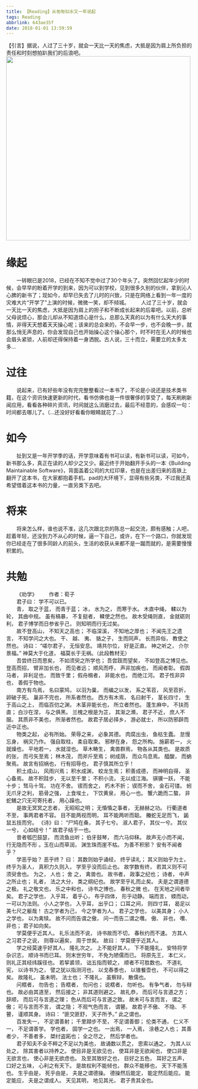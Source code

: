 ```yaml
---
title: 【Reading】从匆匆似水又一年说起
tags: Reading
abbrlink: 643ae35f
date: 2018-01-01 13:59:59
---
```

【引言】据说，人过了三十岁，就会一天比一天的焦虑，大抵是因为肩上所负担的责任和时刻想拍趴我们的后浪吧。
<img src="/img/2018-05-24-03.jpg" width="500"/>
<!-- more -->

# 缘起
&emsp;&emsp;一转眼已是2018，已经在不知不觉中过了30个年头了。突然回忆起年少的时候，会早早的盼着开学的到来，因为可以到学校，见到很多久别的伙伴，拿到沁人心脾的新书了；现如今，却早已失去了儿时的兴致，只是在网络上看到一年一度的灾难大片“开学了”上演的时候，微微一笑，却不倾城。
&emsp;&emsp;人过了三十岁，就会一天比一天的焦虑，大抵是因为肩上的担子和不断成长起来的后辈吧。以前，总听父母说烦心，那会儿却从不知道烦心是什么，总那么天真的以为有什么天大的事情，非得天天想着天天操心呢；该来的总会来的，不会早一步，也不会晚一步，就那么悄无声息的，你会发现自己也开始操心这个操心那个，时不时在无人的时候也会眉头紧锁，人前却还得保持着一身洒脱。古人说，三十而立，需要立的太多太多...

# 过往
&emsp;&emsp;说起来，已有好些年没有完完整整看过一本书了，不论是小说还是技术类书籍，在这个资讯快速更新的时代，看书仿佛也是一件很奢侈的享受了，每天刷刷新闻应用，看看各种碎片资讯，时间就这么消磨过去，最后不经意的，会感叹一句：时间都去哪儿了。（...还没好好看看你眼睛就花了...）

# 如今
&emsp;&emsp;扯到又是一年开学季的话，开学意味着有书可以读，有新书可以读，可如今，新书那么多，真正在读的人却少之又少。最近终于开始翻开手头的一本《Building Maintainable Software》，背面盖着公司的大红印章，也是在出差归来的高铁上翻开了这本书，在大家都抱着手机、pad的大环境下，显得有些另类，不过我还真希望借着这本书的力量，一直另类下去吧。

# 将来
&emsp;&emsp;将来怎么样，谁也说不准，这几次跟北京的陈总一起交流，颇有感触；人吧，趁着年轻，还没到力不从心的时候，逼一下自己，或许，在下一个路口，你就发现你已经走在了很多同龄人的前头，生活的收获从来都不是一蹴而就的，是需要慢慢积累的。

# 共勉
&emsp;&emsp;《劝学》
&emsp;&emsp;作者：荀子<br/>
&emsp;&emsp;君子曰： 学不可以已。<br/>
&emsp;&emsp;青， 取之于蓝， 而青于蓝； 冰， 水为之， 而寒于水。 木直中绳， 輮以为轮， 其曲中规。 虽有槁暴， 不复挺者， 輮使之然也。 故木受绳则直， 金就砺则利， 君子博学而日参省乎己， 则知明而行无过矣。<br/>
&emsp;&emsp;故不登高山， 不知天之高也； 不临深溪， 不知地之厚也； 不闻先王之遗言， 不知学问之大也。 干、 越、 夷、 貉之子， 生而同声， 长而异俗， 教使之然也。 诗曰： “嗟尔君子， 无恒安息。 靖共尔位， 好是正直。 神之听之， 介尔景福。” 神莫大于化道， 福莫长于无祸。（此段教材无）<br/>
&emsp;&emsp;吾尝终日而思矣， 不如须臾之所学也； 吾尝跂而望矣， 不如登高之博见也。 登高而招， 臂非加长也， 而见者远； 顺风而呼， 声非加疾也， 而闻者彰。 假舆马者， 非利足也， 而致千里； 假舟楫者， 非能水也， 而绝江河。 君子性非异也， 善假于物也。<br/>
&emsp;&emsp;南方有鸟焉， 名曰蒙鸠， 以羽为巢， 而编之以发， 系之苇苕， 风至苕折， 卵破子死。 巢非不完也， 所系者然也。 西方有木焉， 名曰射干， 茎长四寸， 生于高山之上， 而临百仞之渊， 木茎非能长也， 所立者然也。 蓬生麻中， 不扶而直； 白沙在涅， 与之俱黑。 兰槐之根是为芷， 其渐之滫， 君子不近， 庶人不服。 其质非不美也， 所渐者然也。 故君子居必择乡， 游必就士， 所以防邪辟而近中正也。<br/>
&emsp;&emsp;物类之起， 必有所始。 荣辱之来， 必象其德。 肉腐出虫， 鱼枯生蠹。 怠慢忘身， 祸灾乃作。 强自取柱， 柔自取束。 邪秽在身， 怨之所构。 施薪若一， 火就燥也， 平地若一， 水就湿也。 草木畴生， 禽兽群焉， 物各从其类也。 是故质的张， 而弓矢至焉； 林木茂， 而斧斤至焉； 树成荫， 而众鸟息焉。 醯酸， 而蚋聚焉。 故言有招祸也， 行有招辱也， 君子慎其所立乎！<br/>
&emsp;&emsp;积土成山， 风雨兴焉； 积水成渊， 蛟龙生焉； 积善成德， 而神明自得， 圣心备焉。 故不积跬步， 无以至千里； 不积小流， 无以成江海。 骐骥一跃， 不能十步； 驽马十驾， 功在不舍。 锲而舍之， 朽木不折； 锲而不舍， 金石可镂。 蚓无爪牙之利， 筋骨之强， 上食埃土， 下饮黄泉， 用心一也。 蟹六跪而二螯， 非蛇鳝之穴无可寄托者， 用心躁也。<br/>
&emsp;&emsp;是故无冥冥之志者， 无昭昭之明； 无惛惛之事者， 无赫赫之功。 行衢道者不至， 事两君者不容。 目不能两视而明， 耳不能两听而聪。 螣蛇无足而飞， 鼫鼠五技而穷。 《诗》曰： “尸鸠在桑， 其子七兮。 淑人君子， 其仪一兮。 其仪一兮， 心如结兮！” 故君子结于一也。<br/>
&emsp;&emsp;昔者瓠巴鼓瑟， 而流鱼出听； 伯牙鼓琴， 而六马仰秣。 故声无小而不闻， 行无隐而不形 。玉在山而草润， 渊生珠而崖不枯。 为善不积邪？ 安有不闻者乎？<br/>
&emsp;&emsp;学恶乎始？ 恶乎终？ 曰： 其数则始乎诵经， 终乎读礼； 其义则始乎为士， 终乎为圣人， 真积力久则入， 学至乎没而后止也。 故学数有终， 若其义则不可须臾舍也。 为之， 人也； 舍 之， 禽兽也。 故书者， 政事之纪也； 诗者， 中声之所止也； 礼者， 法之大分， 类之纲纪也。 故学至乎礼而止矣。 夫是之谓道德之极。 礼之敬文也， 乐之中和也， 诗书之博也， 春秋之微 也， 在天地之间者毕矣。 君子之学也， 入乎耳， 着乎心， 布乎四体， 形乎动静。 端而言， 蝡而动， 一可以为法则。 小人之学也， 入乎耳， 出乎口； 口耳之间， 则四寸耳， 曷足以美七尺之躯哉！ 古之学者为己， 今之学者为人。 君子之学也， 以美其身； 小人之学也， 以为禽犊。 故不问而告谓之傲， 问一而告二谓之囋。 傲、 非也， 囋、 非也； 君子如向矣。<br/>
&emsp;&emsp;学莫便乎近其人。 礼乐法而不说， 诗书故而不切， 春秋约而不速。 方其人之习君子之说， 则尊以遍矣， 周于世矣。 故曰： 学莫便乎近其人。<br/>
&emsp;&emsp;学之经莫速乎好其人， 隆礼次之。 上不能好其人， 下不能隆礼， 安特将学杂识志， 顺诗书而已耳。 则末世穷年， 不免为陋儒而已。 将原先王， 本仁义， 则礼正其经纬蹊径也。 若挈裘领， 诎五指而顿之， 顺者不可胜数也。 不道礼宪， 以诗书为之， 譬之犹以指测河也， 以戈舂黍也， 以锥餐壶也， 不可以得之矣。 故隆礼， 虽未明， 法士也； 不隆礼， 虽察辩， 散儒也。<br/>
&emsp;&emsp;问楛者， 勿告也； 告楛者， 勿问也； 说楛者， 勿听也。 有争气者， 勿与辩也。 故必由其道至， 然后接之； 非其道则避之。 故礼恭， 而后可与言道之方； 辞顺， 而后可与言道之理； 色从而后可与言道之致。 故未可与言而言， 谓之傲； 可与言而不言， 谓之隐； 不观气色而言， 谓瞽。 故君子不傲、 不隐、 不瞽， 谨顺其身。 诗曰： “匪交匪舒， 天子所予。” 此之谓也。<br/>
&emsp;&emsp;百发失一， 不足谓善射； 千里蹞步不至， 不足谓善御； 伦类不通， 仁义不一， 不足谓善学。 学也者， 固学一之也。 一出焉， 一入焉， 涂巷之人也； 其善者少， 不善者多， 桀纣盗跖也； 全之尽之， 然后学者也。<br/>
&emsp;&emsp;君子知夫不全不粹之不足以为美也， 故诵数以贯之， 思索以通之， 为其人以处之， 除其害者以持养之。 使目非是无欲见也， 使耳非是无欲闻也， 使口非是无欲言也， 使心非是无欲虑也。 及至其致好之也， 目好之五色， 耳好之五声， 口好之五味， 心利之有天下。 是故权利不能倾也， 群众不能移也， 天下不能荡也。 生乎由是， 死乎由是， 夫是之谓德操。 德操然后能定， 能定然后能应。 能定能应， 夫是之谓成人。 天见其明， 地见其光， 君子贵其全也。 